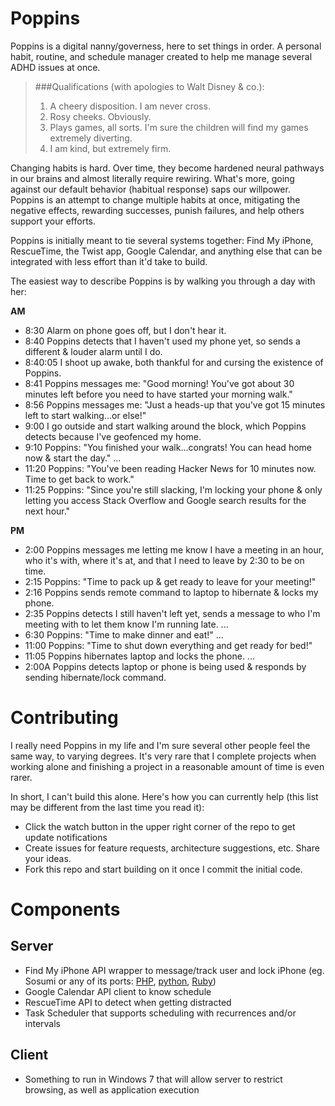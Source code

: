 Poppins
=======

Poppins is a digital nanny/governess, here to set things in order.
A personal habit, routine, and schedule manager created to help me manage several ADHD issues at once.

> ###Qualifications (with apologies to Walt Disney & co.):
> 1. A cheery disposition. I am never cross.
> 2. Rosy cheeks. Obviously.
> 3. Plays games, all sorts. I'm sure the children will find my games extremely diverting.
> 4. I am kind, but extremely firm.

Changing habits is hard.
Over time, they become hardened neural pathways in our brains and almost literally require rewiring.
What's more, going against our default behavior (habitual response) saps our willpower.
Poppins is an attempt to change multiple habits at once, mitigating the negative effects, rewarding successes, punish failures, and help others support your efforts.

Poppins is initially meant to tie several systems together: Find My iPhone, RescueTime, the Twist app, Google Calendar, and anything else that can be integrated with less effort than it'd take to build.

The easiest way to describe Poppins is by walking you through a day with her:

**AM**
- 8:30     Alarm on phone goes off, but I don't hear it.
- 8:40     Poppins detects that I haven't used my phone yet, so sends a different & louder alarm until I do.
- 8:40:05  I shoot up awake, both thankful for and cursing the existence of Poppins.
- 8:41     Poppins messages me: "Good morning! You've got about 30 minutes left before you need to have started your morning walk."
- 8:56     Poppins messages me: "Just a heads-up that you've got 15 minutes left to start walking...or else!"
- 9:00     I go outside and start walking around the block, which Poppins detects because I've geofenced my home.
- 9:10     Poppins: "You finished your walk...congrats! You can head home now & start the day."
...
- 11:20    Poppins: "You've been reading Hacker News for 10 minutes now. Time to get back to work."
- 11:25    Poppins: "Since you're still slacking, I'm locking your phone & only letting you access Stack Overflow and Google search results for the next hour."

**PM**
- 2:00     Poppins messages me letting me know I have a meeting in an hour, who it's with, where it's at, and that I need to leave by 2:30 to be on time.
- 2:15     Poppins: "Time to pack up & get ready to leave for your meeting!"
- 2:16     Poppins sends remote command to laptop to hibernate & locks my phone.
- 2:35     Poppins detects I still haven't left yet, sends a message to who I'm meeting with to let them know I'm running late.
...
- 6:30     Poppins: "Time to make dinner and eat!"
...
- 11:00    Poppins: "Time to shut down everything and get ready for bed!"
- 11:05    Poppins hibernates laptop and locks the phone.
...
- 2:00A    Poppins detects laptop or phone is being used & responds by sending hibernate/lock command.

# Contributing

I really need Poppins in my life and I'm sure several other people feel the same way, to varying degrees. It's very rare that I complete projects when working alone and finishing a project in a reasonable amount of time is even rarer.

In short, I can't build this alone. Here's how you can currently help (this list may be different from the last time you read it):

- Click the watch button in the upper right corner of the repo to get update notifications
- Create issues for feature requests, architecture suggestions, etc. Share your ideas.
- Fork this repo and start building on it once I commit the initial code.

# Components

## Server
- Find My iPhone API wrapper to message/track user and lock iPhone (eg. Sosumi or any of its ports: [PHP](https://github.com/tylerhall/sosumi/), [python](https://github.com/pearkes/findi/), [Ruby](https://github.com/hpop/rosumi))
- Google Calendar API client to know schedule
- RescueTime API to detect when getting distracted
- Task Scheduler that supports scheduling with recurrences and/or intervals

## Client
- Something to run in Windows 7 that will allow server to restrict browsing, as well as application execution

